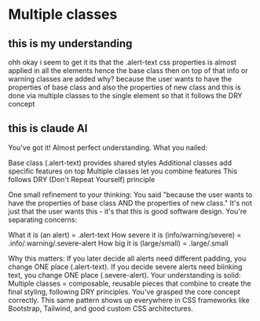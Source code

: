 # Multiple classes

 ## this is my understanding
 ohh okay i seem to get it its that the .alert-text css properties is almost applied in all the elements hence the base class then on top of that info or warning classes are added why? because the user wants to have the properties of base class and also the properties of new class and this is done via multiple classes to the single element so that it follows the DRY concept 

 ## this is claude AI
 You've got it! Almost perfect understanding.
What you nailed:

Base class (.alert-text) provides shared styles
Additional classes add specific features on top
Multiple classes let you combine features
This follows DRY (Don't Repeat Yourself) principle

One small refinement to your thinking:
You said "because the user wants to have the properties of base class AND the properties of new class."
It's not just that the user wants this - it's that this is good software design. You're separating concerns:

What it is (an alert) = .alert-text
How severe it is (info/warning/severe) = .info/.warning/.severe-alert
How big it is (large/small) = .large/.small

Why this matters:
If you later decide all alerts need different padding, you change ONE place (.alert-text). If you decide severe alerts need blinking text, you change ONE place (.severe-alert).
Your understanding is solid: Multiple classes = composable, reusable pieces that combine to create the final styling, following DRY principles.
You've grasped the core concept correctly. This same pattern shows up everywhere in CSS frameworks like Bootstrap, Tailwind, and good custom CSS architectures.